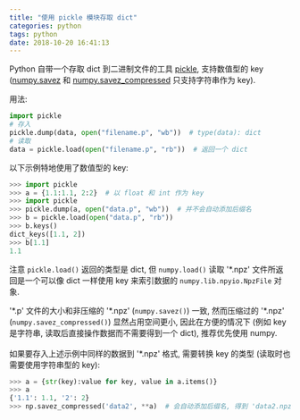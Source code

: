 ```yaml
---
title: "使用 pickle 模块存取 dict"
categories: python
tags: python
date: 2018-10-20 16:41:13
---
```


Python 自带一个存取 dict 到二进制文件的工具 [pickle](https://docs.python.org/3/library/pickle.html), 支持数值型的 key ([numpy.savez](https://docs.scipy.org/doc/numpy/reference/generated/numpy.savez.html) 和 [numpy.savez_compressed](https://docs.scipy.org/doc/numpy/reference/generated/numpy.savez_compressed.html) 只支持字符串作为 key).
<!-- more -->

用法:

```python
import pickle
# 存入
pickle.dump(data, open("filename.p", "wb"))  # type(data): dict
# 读取
data = pickle.load(open("filename.p", "rb"))  # 返回一个 dict
```

以下示例特地使用了数值型的 key:

```python
>>> import pickle
>>> a = {1.1:1.1, 2:2}  # 以 float 和 int 作为 key
>>> import pickle
>>> pickle.dump(a, open("data.p", "wb"))  # 并不会自动添加后缀名
>>> b = pickle.load(open("data.p", "rb"))
>>> b.keys()
dict_keys([1.1, 2])
>>> b[1.1]
1.1
```

注意 `pickle.load()` 返回的类型是 dict, 但 `numpy.load()` 读取 '\*.npz' 文件所返回是一个可以像 dict 一样使用 key 来索引数据的 `numpy.lib.npyio.NpzFile` 对象.

'\*.p' 文件的大小和非压缩的 '\*.npz' (`numpy.savez()`) 一致, 然而压缩过的 '\*.npz' (`numpy.savez_compressed()`) 显然占用空间更小, 因此在方便的情况下 (例如 key 是字符串, 读取后直接操作数据而不需要得到一个 dict), 推荐优先使用 numpy.
<br><br>
如果要存入上述示例中同样的数据到 '\*.npz' 格式, 需要转换 key 的类型 (读取时也需要使用字符串型的 key):

```python
>>> a = {str(key):value for key, value in a.items()}
>>> a
{'1.1': 1.1, '2': 2}
>>> np.savez_compressed('data2', **a)  # 会自动添加后缀名, 得到 'data2.npz'
```

<!-- ---

其他数据存取教程:

- [Python 简易教程 (for Solar Group)]({{ site.baseurl }}/main.html#4-常见数据文件读写)
  - [4.1. 一般情况]({{ site.baseurl }}/main.html#41-一般情况)
  - [4.2. txt, csv 文件读写]({{ site.baseurl }}/main.html#42-txt-csv-文件读写)
  - [4.3. numpy save 文件读写]({{ site.baseurl }}/main.html#43-numpy-save-文件读写)
  - [4.4. IDL sav 文件读取]({{ site.baseurl }}/main.html#44-idl-sav-文件读取)
  - [4.5. FITS 文件读取]({{ site.baseurl }}/main.html#45-fits-文件读取)

- [Python 进阶 (for Solar Group)]({{ site.baseurl }}/advance.html#9-其他格式文件读写)
  - [9.1. 用 pandas 读 csv]({{ site.baseurl }}/advance.html#91-用-pandas-读-csv)
  - [9.2. Fortran 二进制文件读写]({{ site.baseurl }}/advance.html#92-fortran-二进制文件读写)
  - [9.3. HDF5 文件读写, NCDF, CDF 文件读取]({{ site.baseurl }}/advance.html#93-hdf5-文件读写  -ncdf-cdf-文件读取)
  - [9.4. NumPy to VTK]({{ site.baseurl }}/advance.html#94-numpy-to-vtk)
  - [9.5. Matlab mat 文件读写]({{ site.baseurl }}/advance.html#95-matlab-mat-文件读写) -->
